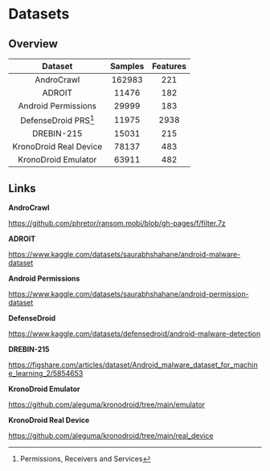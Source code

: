 # Datasets

## Overview

|          Dataset         | Samples | Features |
|:------------------------:|:-------:|:--------:|
|         AndroCrawl       |  162983 |    221   |
|           ADROIT         |  11476  |    182   |
|   Android Permissions    |  29999  |    183   |
|  DefenseDroid PRS[^PRS]  |  11975  |   2938   |
|         DREBIN-215       |  15031  |    215   |
|  KronoDroid Real Device  |  78137  |    483   |
|    KronoDroid Emulator   |  63911  |    482   |

[^PRS]: Permissions, Receivers and Services 

## Links
**AndroCrawl**

  https://github.com/phretor/ransom.mobi/blob/gh-pages/f/filter.7z

**ADROIT**

  https://www.kaggle.com/datasets/saurabhshahane/android-malware-dataset

**Android Permissions**

  https://www.kaggle.com/datasets/saurabhshahane/android-permission-dataset

**DefenseDroid**

  https://www.kaggle.com/datasets/defensedroid/android-malware-detection

**DREBIN-215**

  https://figshare.com/articles/dataset/Android_malware_dataset_for_machine_learning_2/5854653

**KronoDroid Emulator**

  https://github.com/aleguma/kronodroid/tree/main/emulator

**KronoDroid Real Device**

  https://github.com/aleguma/kronodroid/tree/main/real_device
